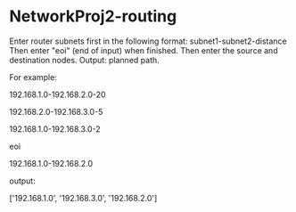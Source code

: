 ﻿# NetworkProj2-routing

Enter router subnets first in the following format:
subnet1-subnet2-distance
Then enter "eoi" (end of input) when finished.
Then enter the source and destination nodes.
Output: planned path.

For example:

192.168.1.0-192.168.2.0-20

192.168.2.0-192.168.3.0-5

192.168.1.0-192.168.3.0-2

eoi

192.168.1.0-192.168.2.0

output:

['192.168.1.0', '192.168.3.0', '192.168.2.0']
